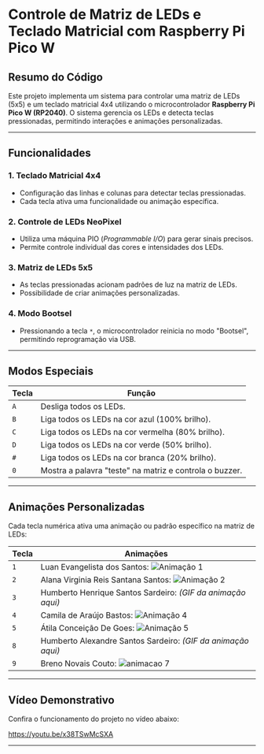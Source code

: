 # Controle de Matriz de LEDs e Teclado Matricial com Raspberry Pi Pico W

## Resumo do Código

Este projeto implementa um sistema para controlar uma matriz de LEDs (5x5) e um teclado matricial 4x4 utilizando o microcontrolador **Raspberry Pi Pico W (RP2040)**. O sistema gerencia os LEDs e detecta teclas pressionadas, permitindo interações e animações personalizadas.

---

## Funcionalidades

### **1. Teclado Matricial 4x4**
- Configuração das linhas e colunas para detectar teclas pressionadas.
- Cada tecla ativa uma funcionalidade ou animação específica.

### **2. Controle de LEDs NeoPixel**
- Utiliza uma máquina PIO (*Programmable I/O*) para gerar sinais precisos.
- Permite controle individual das cores e intensidades dos LEDs.

### **3. Matriz de LEDs 5x5**
- As teclas pressionadas acionam padrões de luz na matriz de LEDs.
- Possibilidade de criar animações personalizadas.

### **4. Modo Bootsel**
- Pressionando a tecla `*`, o microcontrolador reinicia no modo "Bootsel", permitindo reprogramação via USB.

---

## Modos Especiais

| **Tecla** | **Função**                                     |
|-----------|-----------------------------------------------|
| `A`       | Desliga todos os LEDs.                       |
| `B`       | Liga todos os LEDs na cor azul (100% brilho).|
| `C`       | Liga todos os LEDs na cor vermelha (80% brilho).|
| `D`       | Liga todos os LEDs na cor verde (50% brilho).|
| `#`       | Liga todos os LEDs na cor branca (20% brilho).|
| `0`       | Mostra a palavra "teste" na matriz e controla o buzzer.|
---

## Animações Personalizadas

Cada tecla numérica ativa uma animação ou padrão específico na matriz de LEDs:

| **Tecla** | **Animações**                 |
|-----------|-----------------------------------------------|
| `1`       | Luan Evangelista dos Santos: ![Animação 1](https://github.com/user-attachments/assets/3bba530f-5f10-427a-ab4b-19f75a42a7da) |
| `2`       | Alana Virginia Reis Santana Santos: ![Animação 2](https://github.com/user-attachments/assets/a202537c-482c-46b8-9542-b2731cbc8314)  |
| `3`       | Humberto Henrique Santos Sardeiro: *(GIF da animação aqui)* |
| `4`       | Camila de Araújo Bastos: ![Animação 4](https://github.com/user-attachments/assets/ad4411ef-748a-42c8-8437-78a35006b83a)  |
| `5`       | Átila Conceição De Goes: ![Animação 5](https://github.com/user-attachments/assets/b96f293d-266d-4c6d-ad93-ab8735414c1f)|
| `8`       | Humberto Alexandre Santos Sardeiro: *(GIF da animação aqui)* |
| `9`       | Breno Novais Couto: ![animacao 7](https://github.com/user-attachments/assets/056c048f-9534-4a2e-b0e5-0fad13cd43e9) |

---
## Vídeo Demonstrativo

Confira o funcionamento do projeto no vídeo abaixo:  

https://youtu.be/x38TSwMcSXA

---

